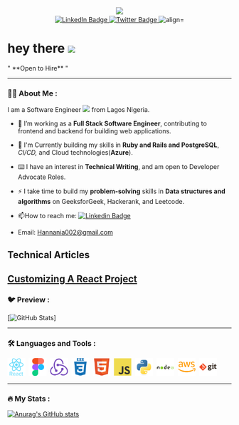 <div id="header" align="center">
  <img src="https://media.giphy.com/media/M9gbBd9nbDrOTu1Mqx/giphy.gif" width="100"/>
</div>


<div id=" badges" align=" center" >
  <a href="https://www.linkedin.com/in/shedrack-sunday">
    <img src="https://img.shields.io/badge/LinkedIn-blue?style=for-the-badge&logo=linkedin&logoColor=white" alt="LinkedIn Badge"/>
  </a>
 


  <a href="https://twitter.com/DeleSundayS">
    <img src="https://img.shields.io/badge/Twitter-blue?style=for-the-badge&logo=twitter&logoColor=white" alt="Twitter Badge"/>
  </a>
<img src="https://komarev.com/ghpvc/?username=Shedrack-Sunday&style=flat-square&color=gray" alt=" align=" center" />


</div>



<h1>
  hey there
  <img src="https://media.giphy.com/media/hvRJCLFzcasrR4ia7z/giphy.gif" width="30px"/>
</h1>
" **Open to Hire** "

---

### :man_technologist: About Me :
I am a Software Engineer <img src="https://media.giphy.com/media/WUlplcMpOCEmTGBtBW/giphy.gif" width="30"> from Lagos Nigeria.


- :telescope: I’m working as a **Full Stack Software Engineer**, contributing to frontend and backend for building web applications.

- :seedling: I'm Currently building my skills in **Ruby and Rails and PostgreSQL**, **CI/CD*,* and Cloud technologies(**Azure**).

- :keyboard: I have an interest in **Technical Writing**, and am open to Developer Advocate Roles.

- :zap: I take time to build my **problem-solving** skills in **Data structures and algorithms** on GeeksforGeek, Hackerank, and Leetcode.

- :mailbox:How to reach me: [![Linkedin Badge](https://img.shields.io/badge/-Shedrack-blue?style=flat&logo=Linkedin&logoColor=white)]()

- Email: Hannania002@gmail.com

## Technical Articles
[Customizing A React Project](https://shedracksunday.hashnode.dev/customizing-a-react-project)
---

### :bird: Preview :
[![GitHub Stats](https://github-readme-stats.vercel.app/api?username=Shedrack-Sunday&theme=github_dark&show_icons=true&count_private=true)]


---

### :hammer_and_wrench: Languages and Tools :

<div>
  <img src="https://github.com/devicons/devicon/blob/master/icons/react/react-original-wordmark.svg" title=" React" alt=" React" width="40" height="40"/>&nbsp;
  <img src="https://github.com/devicons/devicon/blob/master/icons/figma/figma-original.svg" title="figma" alt="figma" width="40" height="40"/>&nbsp;
  <img src="https://github.com/devicons/devicon/blob/master/icons/redux/redux-original.svg" title="Redux" alt="Redux " width="40" height="40"/>&nbsp;
  <img src="https://github.com/devicons/devicon/blob/master/icons/css3/css3-plain-wordmark.svg"  title=" CSS3" alt=" CSS" width="40" height="40"/>&nbsp;
  <img src="https://github.com/devicons/devicon/blob/master/icons/html5/html5-original.svg" title=" HTML5" alt=" HTML" width="40" height="40"/>&nbsp;
  <img src="https://github.com/devicons/devicon/blob/master/icons/javascript/javascript-original.svg" title=" JavaScript" alt="JavaScript" width="40" height="40"/>&nbsp;
  <img src="https://github.com/devicons/devicon/blob/master/icons/python/python-original.svg" title=" python" alt=" python" width="40" height="40"/>&nbsp;
  <img src="https://github.com/devicons/devicon/blob/master/icons/nodejs/nodejs-original-wordmark.svg" title=" NodeJS" alt=" NodeJS" width="40" height="40"/>&nbsp;
  <img src="https://github.com/devicons/devicon/blob/master/icons/amazonwebservices/amazonwebservices-plain-wordmark.svg" title="AWS" alt="AWS" width="40" height="40"/>&nbsp;
  <img src="https://github.com/devicons/devicon/blob/master/icons/git/git-original-wordmark.svg" title=" Git" **alt="Git" width="40" height="40"/>

</div>

---

### :fire: My Stats :
[![Anurag's GitHub stats](https://github-readme-stats.vercel.app/api?username=Shedrack-Sunday)](https://github.com/anuraghazra/github-readme-stats)

